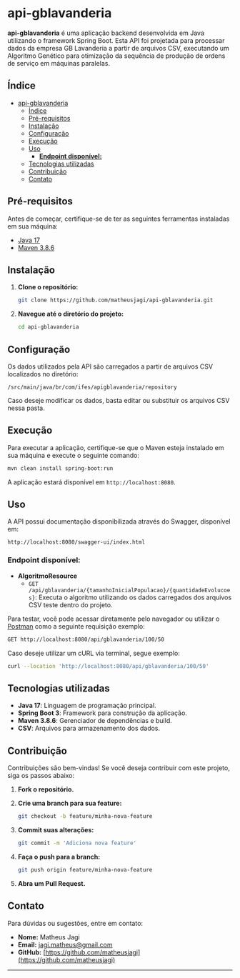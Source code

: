 # api-gblavanderia

**api-gblavanderia** é uma aplicação backend desenvolvida em Java utilizando o framework Spring Boot. Esta API foi projetada para processar dados da empresa GB Lavanderia a partir de arquivos CSV, executando um Algoritmo Genético para otimização da sequência de produção de ordens de serviço em máquinas paralelas.

## Índice

- [api-gblavanderia](#api-gblavanderia)
  - [Índice](#índice)
  - [Pré-requisitos](#pré-requisitos)
  - [Instalação](#instalação)
  - [Configuração](#configuração)
  - [Execução](#execução)
  - [Uso](#uso)
    - [**Endpoint disponível:**](#endpoint-disponível)
  - [Tecnologias utilizadas](#tecnologias-utilizadas)
  - [Contribuição](#contribuição)
  - [Contato](#contato)

## Pré-requisitos

Antes de começar, certifique-se de ter as seguintes ferramentas instaladas em sua máquina:

- [Java 17](https://www.oracle.com/java/technologies/javase-jdk17-downloads.html)
- [Maven 3.8.6](https://maven.apache.org/download.cgi)

## Instalação

1. **Clone o repositório:**

   ```bash
   git clone https://github.com/matheusjagi/api-gblavanderia.git
   ```

2. **Navegue até o diretório do projeto:**

   ```bash
   cd api-gblavanderia
   ```

## Configuração

Os dados utilizados pela API são carregados a partir de arquivos CSV localizados no diretório:

```
/src/main/java/br/com/ifes/apigblavanderia/repository
```

Caso deseje modificar os dados, basta editar ou substituir os arquivos CSV nessa pasta.

## Execução

Para executar a aplicação, certifique-se que o Maven esteja instalado em sua máquina e execute o seguinte comando:

```bash
mvn clean install spring-boot:run
```

A aplicação estará disponível em `http://localhost:8080`.

## Uso

A API possui documentação disponibilizada através do Swagger, disponível em:

`
http://localhost:8080/swagger-ui/index.html
`

### **Endpoint disponível:**

- **AlgoritmoResource**
  - `GET /api/gblavanderia/{tamanhoInicialPopulacao}/{quantidadeEvolucoes}`: Executa o algoritmo utilizando os dados carregados dos arquivos CSV teste dentro do projeto.

Para testar, você pode acessar diretamente pelo navegador ou utilizar o [Postman](https://www.postman.com/) como a seguinte requisição exemplo:

```bash
GET http://localhost:8080/api/gblavanderia/100/50
```

Caso deseje utilizar um cURL via terminal, segue exemplo:

```bash
curl --location 'http://localhost:8080/api/gblavanderia/100/50'
```

## Tecnologias utilizadas

- **Java 17**: Linguagem de programação principal.
- **Spring Boot 3**: Framework para construção da aplicação.
- **Maven 3.8.6**: Gerenciador de dependências e build.
- **CSV**: Arquivos para armazenamento dos dados.

## Contribuição

Contribuições são bem-vindas! Se você deseja contribuir com este projeto, siga os passos abaixo:

1. **Fork o repositório.**
2. **Crie uma branch para sua feature:**

   ```bash
   git checkout -b feature/minha-nova-feature
   ```

3. **Commit suas alterações:**

   ```bash
   git commit -m 'Adiciona nova feature'
   ```

4. **Faça o push para a branch:**

   ```bash
   git push origin feature/minha-nova-feature
   ```

5. **Abra um Pull Request.**

## Contato

Para dúvidas ou sugestões, entre em contato:

- **Nome:** Matheus Jagi
- **Email:** [jagi.matheus@gmail.com](mailto:seuemail@example.com)
- **GitHub:** [https://github.com/matheusjagi](https://github.com/matheusjagi)

---
